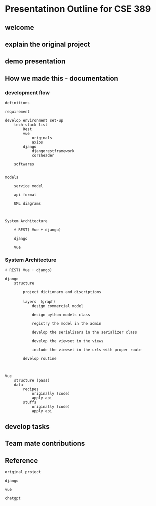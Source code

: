 # Presentatinon Outline for CSE 389

## welcome

## explain the original project

## demo presentation


## How we made this - documentation

### development flow

    definitions

    requirement

    develop environment set-up
        tech-stack list
            Rest
            vue
                originals
                axios
            django
                djangorestframework
                corsheader
        
        softwares
            

    models

        service model

        api format

        UML diagrams

    

    System Architecture

        √ REST( Vue + django)
        
        django  

        Vue

### System Architecture

    √ REST( Vue + django)
    
    django
        structure

            project dictionary and discriptions

            layers （graph）
                design commercial model

                design python models class

                registry the model in the admin

                develop the serializers in the serializer class

                develop the viewset in the views

                include the viewset in the urls with proper route

            develop routine
            
            

    Vue
        structure (pass)
        data
            recipes
                originally (code)
                apply api 
            stuffs
                originally (code)
                apply api

## develop tasks

## Team mate contributions

## Reference

    original project

    django

    vue

    chatgpt
            

